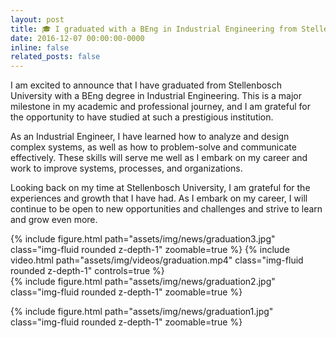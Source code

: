 ```yaml
---
layout: post
title: 🎓 I graduated with a BEng in Industrial Engineering from Stellenbosch University
date: 2016-12-07 00:00:00-0000
inline: false
related_posts: false
---
```


I am excited to announce that I have graduated from Stellenbosch University with a BEng degree in Industrial Engineering. This is a major milestone in my academic and professional journey, and I am grateful for the opportunity to have studied at such a prestigious institution.

As an Industrial Engineer, I have learned how to analyze and design complex systems, as well as how to problem-solve and communicate effectively. These skills will serve me well as I embark on my career and work to improve systems, processes, and organizations.

Looking back on my time at Stellenbosch University, I am grateful for the experiences and growth that I have had. As I embark on my career, I will continue to be open to new opportunities and challenges and strive to learn and grow even more.

<div class="row mt-3">
    <div class="col-sm mt-3 mt-md-0">
        {% include figure.html path="assets/img/news/graduation3.jpg" class="img-fluid rounded z-depth-1" zoomable=true %}
        {% include video.html path="assets/img/videos/graduation.mp4" class="img-fluid rounded z-depth-1" controls=true %}
    </div>
    <div class="col-sm mt-3 mt-md-0">
        {% include figure.html path="assets/img/news/graduation2.jpg" class="img-fluid rounded z-depth-1" zoomable=true %}
    </div>
</div>

{% include figure.html path="assets/img/news/graduation1.jpg" class="img-fluid rounded z-depth-1" zoomable=true %}
